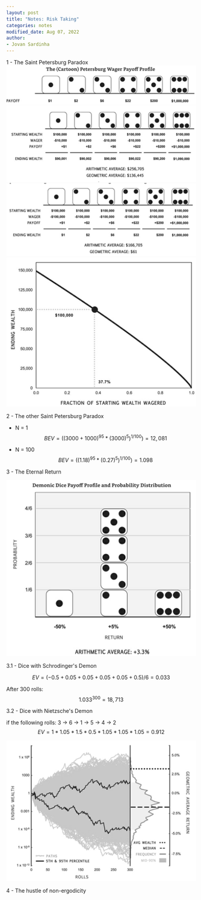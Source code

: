 ```yaml
---
layout: post
title: "Notes: Risk Taking"
categories: notes
modified_date: Aug 07, 2022
author:
- Jovan Sardinha
---
```


1 - The Saint Petersburg Paradox
![](/assets/post_assets/risk-taking/cartoon-spb-paradox.png)
![](/assets/post_assets/risk-taking/spb-10k.png)
![](/assets/post_assets/risk-taking/spb-100k.png)
![](/assets/post_assets/risk-taking/spb-all.png)

2 - The other Saint Petersburg Paradox

* N = 1
$$ BEV = ((3000 + 1000)^{95} * (3000)^{5})^{1/100}) = 12,081 $$

*  N = 100
$$ BEV = ((1.18)^{95} * (0.27)^{5})^{1/100}) = 1.098 $$


3 - The Eternal Return

![](/assets/post_assets/risk-taking/eternal-return.png)

3.1 - Dice with Schrodinger's Demon

$$ EV = (-0.5+0.05+0.05+0.05+0.05+0.5)/6 = 0.033 $$

After 300 rolls:
$$ 1.033^{300} = 18,713 $$

3.2 - Dice with Nietzsche's Demon

if the following rolls:
  3 -> 6 -> 1 -> 5 -> 4 -> 2
$$ EV = 1 * 1.05 * 1.5 * 0.5 * 1.05 * 1.05 * 1.05 = 0.912 $$


![](/assets/post_assets/risk-taking/nietzsche-runs.png)

4 - The hustle of non-ergodicity
